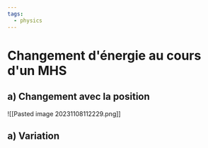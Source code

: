 ```yaml
---
tags:
  - physics
---
```

# Changement d'énergie au cours d'un MHS 

## a) Changement avec la position
![[Pasted image 20231108112229.png]]
## a) Variation 